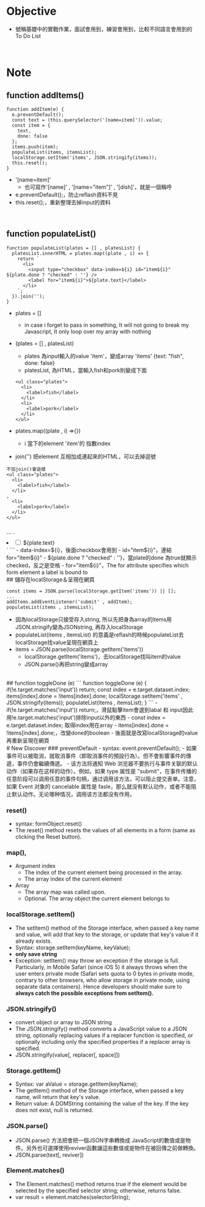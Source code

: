 # Objective
- 號稱基礎中的實戰作業，面試會用到，練習會用到，比較不同語言會用到的 To Do List


<br>

# Note
## function addItems()
```
function addItem(e) {
  e.preventDefault();
  const text = (this.querySelector('[name=item]')).value;
  const item = {
    text,
    done: false
  };
  items.push(item);
  populateList(items, itemsList);
  localStorage.setItem('items', JSON.stringify(items));
  this.reset();
}
```

- '[name=item]'
  - 也可寫作'[name]' , '[name="item"]' , '[dish]'，就是一個稱呼
- e.preventDefault();，防止reflash資料不見
- this.reset();，重新整理去掉input的資料

<br>

## function populateList()
```
function populateList(plates = [] , platesList) {
  platesList.innerHTML = plates.map((plate , i) => {
    return `
      <li>
        <input type="checkbox" data-index=${i} id="item${i}" ${plate.done ? "checked" : ''} />
        <label for="item${i}">${plate.text}</label>
      </li>
    `;
  }).join('');
}  
```

  - plates = []
    - in case i forget to pass in something, It will not going to break my Javascript, It only loop over my array with nothing  
- (plates = [] , platesList)
  - plates 為input輸入的value 'item'，變成array 'items' {text: "fish", done: false}
  - platesList, 為HTML，當輸入fish和pork則變成下面
  ```
  <ul class="plates">
    <li>
      <label>fish</label>
    </li>
    <li>
      <label>pork</label>
    </li>
  </ul>
  ```

- plates.map((plate , i) =>{})
  - i 當下的element 'item'的 指數index
- join('') 把element 互相加成連起來的HTML，可以去掉逗號
```
不加join()會這樣
<ul class="plates">
  <li>
    <label>fish</label>
  </li>
,
  <li>
    <label>pork</label>
  </li>
</ul>
```
<br>
```
`<li>
  <input type="checkbox" data-index=${i} id="item${i}" ${plate.done ? "checked" : ''} />
  <label for="item${i}">${plate.text}</label>
</li>`
```
- data-index=${i}，後面checkbox會用到
- id="item${i}"，連結for="item${i}"
- ${plate.done ? "checked" : ''}，當plate的done 為true就顯示checked，反之是空格
- for="item${i}"，The for attribute specifies which form element a label is bound to


<br>
## 儲存在localStorage＆呈現在網頁

```
const items = JSON.parse(localStorage.getItem('items')) || [];
...
addItems.addEventListener('submit' , addItem);
populateList(items , itemsList);
```
- 因為localStorage只接受存入string, 所以先把身為array的items用JSON.stringify變為JSONstring, 再存入localStorage
- populateList(items , itemsList) 的意義是reflash的時候populateList去localStorage找value呈現在網頁上
- items = JSON.parse(localStorage.getItem('items'))
  - localStorage.getItem('items')，去localStorage找叫item的value
  - JSON.parse()再把string變成array


<br>
## function toggleDone (e)
```
function toggleDone (e) {
  if(!e.target.matches('input')) return;
  const index = e.target.dataset.index;
  items[index].done = !items[index].done;
  localStorage.setItem('items' , JSON.stringify(items));
  populateList(items , itemsList);
}
```
- if(!e.target.matches('input')) return;，滑鼠點擊item會選到labal 和 input因此用!e.target.matches('input')排除input以外的東西
- const index = e.target.dataset.index; 取得index用在array
- items[index].done = !items[index].done;，改變done的boolean
- 後面就是改寫localStorage的value再重新呈現在網頁


<br>
# New Discover
### preventDefault
- syntax: event.preventDefault();
- 如果事件可以被取消，就取消事件（即取消事件的預設行為）。但不會影響事件的傳遞，事件仍會繼續傳遞。
- 该方法将通知 Web 浏览器不要执行与事件关联的默认动作（如果存在这样的动作）。例如，如果 type 属性是 "submit"，在事件传播的任意阶段可以调用任意的事件句柄，通过调用该方法，可以阻止提交表单。注意，如果 Event 对象的 cancelable 属性是 fasle，那么就没有默认动作，或者不能阻止默认动作。无论哪种情况，调用该方法都没有作用。



### reset()
- syntax: formObject.reset()
- The reset() method resets the values of all elements in a form (same as clicking the Reset button).


### map(),
- Argument index
  - The index of the current element being processed in the array.
  - The array index of the current element
- Array
  - The array map was called upon.
  - Optional. The array object the current element belongs to



### localStorage.setItem()
- The setItem() method of the Storage interface, when passed a key name and value, will add that key to the storage, or update that key's value if it already exists.
- Syntax: storage.setItem(keyName, keyValue);
- **only save string**
- Exception: setItem() may throw an exception if the storage is full. Particularly, in Mobile Safari (since iOS 5) it always throws when the user enters private mode (Safari sets quota to 0 bytes in private mode, contrary to other browsers, who allow storage in private mode, using separate data containers). Hence developers should make sure to **always catch the possible exceptions from setItem().**


### JSON.stringify()
- convert object or array to JSON string
- The JSON.stringify() method converts a JavaScript value to a JSON string, optionally replacing values if a replacer function is specified, or optionally including only the specified properties if a replacer array is specified.
- JSON.stringify(value[, replacer[, space]])


### Storage.getItem()
- Syntax: var aValue = storage.getItem(keyName);
- The getItem() method of the Storage interface, when passed a key name, will return that key's value.
- Return value: A DOMString containing the value of the key. If the key does not exist, null is returned.


### JSON.parse()
- JSON.parse() 方法把會把一個JSON字串轉換成 JavaScript的數值或是物件。另外也可選擇使用reviver函數讓這些數值或是物件在被回傳之前做轉換。
- JSON.parse(text[, reviver])



### Element.matches()
- The Element.matches() method returns true if the element would be selected by the specified selector string; otherwise, returns false.
- var result = element.matches(selectorString);
